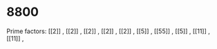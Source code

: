 # 8800

Prime factors: [[2]] , [[2]] , [[2]] , [[2]] , [[2]] , [[5]] , [[55]] , [[5]] , [[11]] , [[11]] , 
